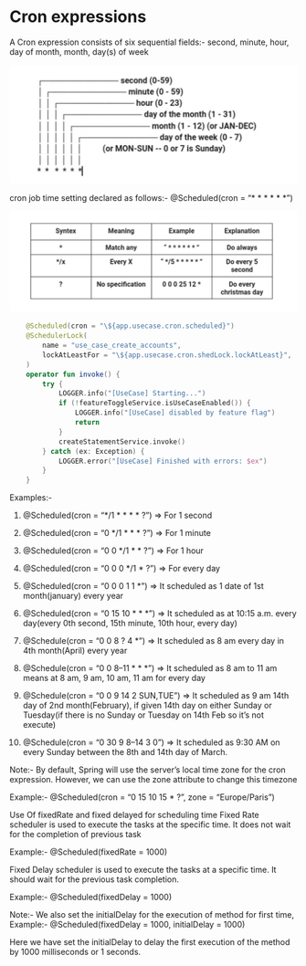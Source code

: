 # Cron expressions

A Cron expression consists of six sequential fields:- second, minute, hour, day of month, month, day(s) of week

![cron_expressions.png](_img%2Fcron_expressions.png)

cron job time setting
declared as follows:- @Scheduled(cron = “* * * * * *”)

![cron_expressions_table.png](_img%2Fcron_expressions_table.png)

```kotlin
    @Scheduled(cron = "\${app.usecase.cron.scheduled}")
    @SchedulerLock(
        name = "use_case_create_accounts",
        lockAtLeastFor = "\${app.usecase.cron.shedLock.lockAtLeast}",
    )
    operator fun invoke() {
        try {
            LOGGER.info("[UseCase] Starting...")
            if (!featureToggleService.isUseCaseEnabled()) {
                LOGGER.info("[UseCase] disabled by feature flag")
                return
            }
            createStatementService.invoke()
        } catch (ex: Exception) {
            LOGGER.error("[UseCase] Finished with errors: $ex")
        }
    }
```


Examples:-

1. @Scheduled(cron = “*/1 * * * * ?”) => For 1 second

2. @Scheduled(cron = “0 */1 * * * ?”) => For 1 minute

3. @Scheduled(cron = “0 0 */1 * * ?”) => For 1 hour

4. @Scheduled(cron = “0 0 0 */1 * ?”) => For every day

5. @Scheduled(cron = “0 0 0 1 1 *”) => It scheduled as 1 date of 1st month(january) every year

6. @Scheduled(cron = “0 15 10 * * *”) => It scheduled as at 10:15 a.m. every day(every 0th second, 15th minute, 10th hour, every day)

7. @Schedule(cron = “0 0 8 ? 4 *”) => It scheduled as 8 am every day in 4th month(April) every year

8. @Schedule(cron = “0 0 8–11 * * *”) => It scheduled as 8 am to 11 am means at 8 am, 9 am, 10 am, 11 am for every day

9. @Schedule(cron = “0 0 9 14 2 SUN,TUE”) => It scheduled as 9 am 14th day of 2nd month(February), if given 14th day on either Sunday or Tuesday(if there is no Sunday or Tuesday on 14th Feb so it’s not execute)

10. @Schedule(cron = “0 30 9 8–14 3 0”) => It scheduled as 9:30 AM on every Sunday between the 8th and 14th day of March.

Note:- By default, Spring will use the server’s local time zone for the cron expression. However, we can use the zone attribute to change this timezone

Example:- @Scheduled(cron = “0 15 10 15 * ?”, zone = “Europe/Paris”)

Use Of fixedRate and fixed delayed for scheduling time
Fixed Rate scheduler is used to execute the tasks at the specific time. It does not wait for the completion of previous task

Example:- @Scheduled(fixedRate = 1000)

Fixed Delay scheduler is used to execute the tasks at a specific time. It should wait for the previous task completion.

Example:- @Scheduled(fixedDelay = 1000)

Note:- We also set the initialDelay for the execution of method for first time, Example:- @Scheduled(fixedDelay = 1000, initialDelay = 1000)

Here we have set the initialDelay to delay the first execution of the method by 1000 milliseconds or 1 seconds.